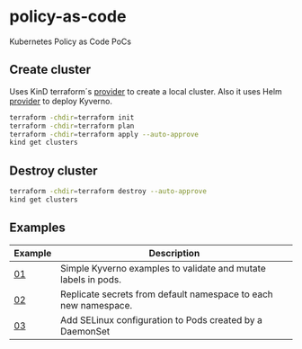 # policy-as-code

Kubernetes Policy as Code PoCs

## Create cluster

Uses KinD terraform´s [provider](./terraform/provider.tf) to create a local cluster. Also it uses Helm [provider](./terraform/provider.tf) to deploy Kyverno.

```bash
terraform -chdir=terraform init
terraform -chdir=terraform plan
terraform -chdir=terraform apply --auto-approve
kind get clusters
```

## Destroy cluster

```bash
terraform -chdir=terraform destroy --auto-approve
kind get clusters
```

## Examples

| Example | Description                                                                             |
|-----|---------------------------------------------------------------------------------------------|
| [01](./kyverno/kyverno-01/readme.md) | Simple Kyverno examples to validate and mutate labels in pods.     |
| [02](./kyverno/kyverno-02/readme.md) | Replicate secrets from default namespace to each new namespace.    |
| [03](./kyverno/kyverno-03/readme.md) | Add SELinux configuration to Pods created by a DaemonSet           |

